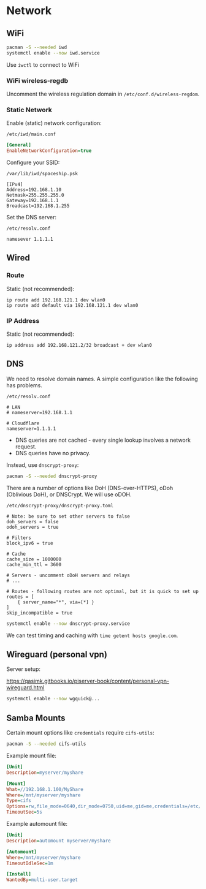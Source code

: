 # Network

## WiFi

```sh
pacman -S --needed iwd
systemctl enable --now iwd.service
```

Use `iwctl` to connect to WiFi


### WiFi wireless-regdb

Uncomment the wireless regulation domain in `/etc/conf.d/wireless-regdom`.


### Static Network

Enable (static) network configuration:

`/etc/iwd/main.conf`
```ini
[General]
EnableNetworkConfiguration=true
```

Configure your SSID:

`/var/lib/iwd/spaceship.psk`
```
[IPv4]
Address=192.168.1.10
Netmask=255.255.255.0
Gateway=192.168.1.1
Broadcast=192.168.1.255
```

Set the DNS server:

`/etc/resolv.conf`
```
namesever 1.1.1.1
```

## Wired

### Route

Static (not recommended):

```
ip route add 192.168.121.1 dev wlan0
ip route add default via 192.168.121.1 dev wlan0
```

### IP Address

Static (not recommended):

```
ip address add 192.168.121.2/32 broadcast + dev wlan0
```

## DNS

We need to resolve domain names. A simple configuration like the following has problems.

`/etc/resolv.conf`

```
# LAN
# nameserver=192.168.1.1

# Cloudflare
nameserver=1.1.1.1
```

* DNS queries are not cached - every single lookup involves a network request.
* DNS queries have no privacy.

Instead, use `dnscrypt-proxy`:

```sh
pacman -S --needed dnscrypt-proxy
```

There are a number of options like DoH (DNS-over-HTTPS), oDoh (Oblivious DoH), or DNSCrypt. We will use oDOH.

`/etc/dnscrypt-proxy/dnscrypt-proxy.toml`

```
# Note: be sure to set other servers to false
doh_servers = false
odoh_servers = true

# Filters
block_ipv6 = true

# Cache
cache_size = 1000000
cache_min_ttl = 3600

# Servers - uncomment oDoH servers and relays
# ...

# Routes - following routes are not optimal, but it is quick to set up
routes = [
    { server_name="*", via=[*] }
]
skip_incompatible = true
```

```sh
systemctl enable --now dnscrypt-proxy.service
````

We can test timing and caching with `time getent hosts google.com`.


## Wireguard (personal vpn)

Server setup:

<https://qasimk.gitbooks.io/piserver-book/content/personal-vpn-wireguard.html>

```sh
systemctl enable --now wgquick@...
```


## Samba Mounts

Certain mount options like `credentials` require `cifs-utils`:

```sh
pacman -S --needed cifs-utils
```

Example mount file:

```ini
[Unit]
Description=myserver/myshare

[Mount]
What=//192.168.1.100/MyShare
Where=/mnt/myserver/myshare
Type=cifs
Options=rw,file_mode=0640,dir_mode=0750,uid=me,gid=me,credentials=/etc/mnt-myserver.credentials
TimeoutSec=5s
```


Example automount file:

```ini
[Unit]
Description=automount myserver/myshare

[Automount]
Where=/mnt/myserver/myshare
TimeoutIdleSec=1m

[Install]
WantedBy=multi-user.target
```
